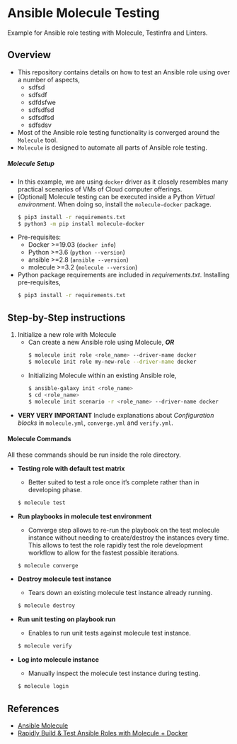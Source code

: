 # Ansible Molecule Testing
Example for Ansible role testing with Molecule, Testinfra and Linters.

## Overview
- This repository contains details on how to test an Ansible role using over a number of aspects,
    - sdfsd
    - sdfsdf
    - sdfdsfwe
    - sdfsdfsd
    - sdfsdfsd
    - sdfsdsv
- Most of the Ansible role testing functionality is converged around the `Molecule` tool.
- `Molecule` is designed to automate all parts of Ansible role testing.


##### Molecule Setup
- In this example, we are using `docker` driver as it closely resembles many practical scenarios of VMs of Cloud computer offerings.
- [Optional] Molecule testing can be executed inside a Python *Virtual environment*. When doing so, install the `molecule-docker` package.
    ```bash
    $ pip3 install -r requirements.txt 
    $ python3 -m pip install molecule-docker
    ```
- Pre-requisites:
    - Docker >=19.03 (`docker info`)
    - Python >=3.6 (`python --version`)
    - ansible >=2.8 (`ansible --version`)
    - molecule >=3.2 (`molecule --version`)
- Python package requirements are included in _requirements.txt_. Installing pre-requisites,
    ```bash
    $ pip3 install -r requirements.txt 
    ```

## Step-by-Step instructions
1. Initialize a new role with Molecule
    - Can create a new Ansible role using Molecule, _**OR**_
        ```bash
        $ molecule init role <role_name> --driver-name docker
        $ molecule init role my-new-role --driver-name docker
        ```
    - Initializing Molecule within an existing Ansible role,
        ```bash
        $ ansible-galaxy init <role_name>
        $ cd <role_name>
        $ molecule init scenario -r <role_name> --driver-name docker
        ```
- **VERY VERY IMPORTANT** Include explanations about _Configuration blocks_ in `molecule.yml`, `converge.yml` and `verify.yml`.

#### Molecule Commands
All these commands should be run inside the role directory.
- **Testing role with default test matrix**
    - Better suited to test a role once it’s complete rather than in developing phase.
    ```bash
    $ molecule test
    ```
- **Run playbooks in molecule test environment**
    - Converge step allows to re-run the playbook on the test molecule instance without needing to create/destroy the instances every time. This allows to test the role rapidly test the role development workflow to allow for the fastest possible iterations.
    ```bash
    $ molecule converge
    ```
- **Destroy molecule test instance**
    - Tears down an existing molecule test instance already running.
    ```bash
    $ molecule destroy
    ```
- **Run unit testing on playbook run**
    - Enables to run unit tests against molecule test instance.
    ```bash
    $ molecule verify
    ```

- **Log into molecule instance**
    - Manually inspect the molecule test instance during testing.
    ```bash
    $ molecule login
    ```


## References
- [Ansible Molecule](https://molecule.readthedocs.io/en/latest/)
- [Rapidly Build & Test Ansible Roles with Molecule + Docker](https://www.toptechskills.com/ansible-tutorials-courses/rapidly-build-test-ansible-roles-molecule-docker/)
